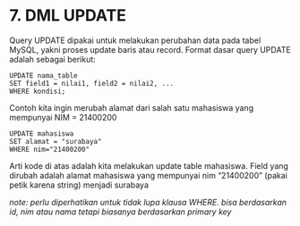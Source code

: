 # 7. DML UPDATE

Query UPDATE dipakai untuk melakukan perubahan data pada tabel MySQL, yakni proses update baris atau record. Format dasar query UPDATE adalah sebagai berikut:
```
UPDATE nama_table
SET field1 = nilai1, field2 = nilai2, ...
WHERE kondisi;
```
Contoh kita ingin merubah alamat dari salah satu mahasiswa yang mempunyai NIM = 21400200
```
UPDATE mahasiswa
SET alamat = "surabaya"
WHERE nim="21400200"
```
Arti kode di atas adalah kita melakukan update table mahasiswa. Field yang dirubah adalah alamat mahasiswa yang mempunyai nim “21400200” (pakai petik karena string) menjadi surabaya

*note: perlu diperhatikan untuk tidak lupa klausa WHERE. bisa berdasarkan id, nim atau nama tetapi biasanya berdasarkan primary key*

